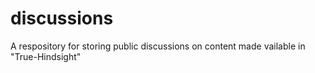 # discussions
A respository for storing public discussions on content made vailable in "True-Hindsight"
